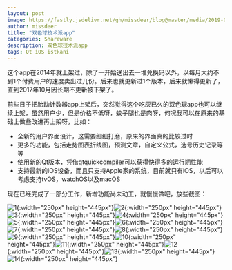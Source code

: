 ```yaml
---
layout: post
image: https://fastly.jsdelivr.net/gh/missdeer/blog@master/media/2019-06-12/1.png
author: missdeer
title: "双色球技术派app"
categories: Shareware
description: 双色球技术派app
tags: Qt iOS istkani
---
```


这个app在2014年就上架过，除了一开始送出去一堆兑换码以外，以每月大约不到1个付费用户的速度卖出过几份。后来也就更新过1个版本，后来就懒得更新了，直到2017年10月因长期不更新被下架了。

前些日子把胎动计数器app上架后，突然觉得这个吃灰已久的双色球app也可以继续上架，虽然用户少，但是价格不低呀，蚊子腿也是肉呀，何况我可以在原来的基础上做些改进再上架呀，比如：

* 全新的用户界面设计，这需要细细打磨，原来的界面真的比较过时
* 更多的功能，包括走势图表折线图，预测文章，自定义公式，选号历史记录等等
* 使用新的Qt版本，凭借qtquickcompiler可以获得快得多的运行期性能
* 支持最新的iOS设备，而且只支持Apple家的系统，目前就只有iOS，以后可以考虑支持tvOS，watchOS以及macOS

现在已经完成了一部分工作，新增功能尚未动工，就慢慢做吧，放些截图：

![1](https://fastly.jsdelivr.net/gh/missdeer/blog@master/media/2019-06-12/1.png){:width="250px" height="445px"}![2](https://fastly.jsdelivr.net/gh/missdeer/blog@master/media/2019-06-12/2.png){:width="250px" height="445px"}![3](https://fastly.jsdelivr.net/gh/missdeer/blog@master/media/2019-06-12/3.png){:width="250px" height="445px"}![4](https://fastly.jsdelivr.net/gh/missdeer/blog@master/media/2019-06-12/4.png){:width="250px" height="445px"}![5](https://fastly.jsdelivr.net/gh/missdeer/blog@master/media/2019-06-12/5.png){:width="250px" height="445px"}![6](https://fastly.jsdelivr.net/gh/missdeer/blog@master/media/2019-06-12/6.png){:width="250px" height="445px"}![7](https://fastly.jsdelivr.net/gh/missdeer/blog@master/media/2019-06-12/7.png){:width="250px" height="445px"}![8](https://fastly.jsdelivr.net/gh/missdeer/blog@master/media/2019-06-12/8.png){:width="250px" height="445px"}![9](https://fastly.jsdelivr.net/gh/missdeer/blog@master/media/2019-06-12/9.png){:width="250px" height="445px"}![10](https://fastly.jsdelivr.net/gh/missdeer/blog@master/media/2019-06-12/10.png){:width="250px" height="445px"}![11](https://fastly.jsdelivr.net/gh/missdeer/blog@master/media/2019-06-12/11.png){:width="250px" height="445px"}![12](https://fastly.jsdelivr.net/gh/missdeer/blog@master/media/2019-06-12/12.png){:width="250px" height="445px"}![13](https://fastly.jsdelivr.net/gh/missdeer/blog@master/media/2019-06-12/13.png){:width="250px" height="445px"}![14](https://fastly.jsdelivr.net/gh/missdeer/blog@master/media/2019-06-12/14.png){:width="250px" height="445px"}